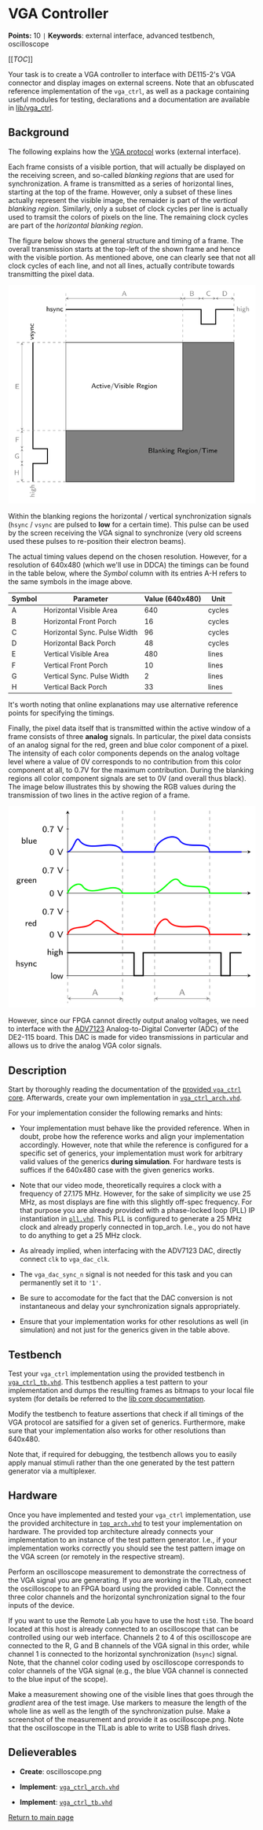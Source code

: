 
# VGA Controller

**Points:** 10 `|` **Keywords**: external interface, advanced testbench, oscilloscope

[[_TOC_]]

Your task is to create a VGA controller to interface with DE115-2's VGA connector and display images on external screens.
Note that an obfuscated reference implementation of the `vga_ctrl`, as well as a package containing useful modules for testing, declarations and a documentation are available in [lib/vga_ctrl](../../../lib/vga_ctrl/doc.md).



## Background

The following explains how the [VGA protocol](https://en.wikipedia.org/wiki/Video_Graphics_Array) works (external interface).

Each frame consists of a visible portion, that will actually be displayed on the receiving screen, and so-called *blanking regions* that are used for synchronization.
A frame is transmitted as a series of horizontal lines, starting at the top of the frame.
However, only a subset of these lines actually represent the visible image, the remaider is part of the *vertical blanking region*.
Similarly, only a subset of clock cycles per line is actually used to tramsit the colors of pixels on the line.
The remaining clock cycles are part of the *horizontal blanking region*.

The figure below shows the general structure and timing of a frame.
The overall transmission starts at the top-left of the shown frame and hence with the visible portion.
As mentioned above, one can clearly see that not all clock cycles of each line, and not all lines, actually contribute towards transmitting the pixel data.


![Structure of a frame](.mdata/sync_signal_timing.svg)

Within the blanking regions the horizontal / vertical synchronization signals (`hsync` / `vsync` are pulsed to **low** for a certain time).
This pulse can be used by the screen receiving the VGA signal to synchronize (very old screens used these pulses to re-position their electron beams).

The actual timing values depend on the chosen resolution.
However, for a resolution of 640x480 (which we'll use in DDCA) the timings can be found in the table below, where the *Symbol* column with its entries A-H refers to the same symbols in the image above.

| Symbol| Parameter| Value (640x480) | Unit |
|-|------| ---------------| ------------------ |
| A | Horizontal Visible Area | 640 | cycles|
| B | Horizontal Front Porch | 16 | cycles|
| C | Horizontal Sync. Pulse Width | 96 | cycles|
| D | Horizontal Back Porch | 48 | cycles|
| E | Vertical Visible Area | 480 | lines|
| F | Vertical Front Porch | 10 | lines|
| G | Vertical Sync. Pulse Width | 2 | lines|
| H | Vertical Back Porch | 33 | lines|

It's worth noting that online explanations may use alternative reference points for specifying the timings.


Finally, the pixel data itself that is transmitted within the active window of a frame consists of three **analog** signals.
 In particular, the pixel data consists of an analog signal for the red, green and blue color component of a pixel.
 The intensity of each color components depends on the analog voltage level where a value of 0V corresponds to no contribution from this color component at all, to 0.7V for the maximum contribution.
 During the blanking regions all color component signals are set to 0V (and overall thus black).
 The image below illustrates this by showing the RGB values during the transmission of two lines in the active region of a frame.


![RGB Traces](.mdata/rgb_traces.svg)

However, since our FPGA cannot directly output analog voltages, we need to interface with the [ADV7123](https://www.analog.com/media/en/technical-documentation/data-sheets/ADV7123.pdf) Analog-to-Digital Converter (ADC) of the DE2-115 board.
This DAC is made for video transmissions in particular and allows us to drive the analog VGA color signals.




## Description

Start by thoroughly reading the documentation of the [provided `vga_ctrl` core](../../../lib/vga_ctrl/doc.md).
Afterwards, create your own implementation in [`vga_ctrl_arch.vhd`](src/vga_ctrl_arch.vhd).

For your implementation consider the following remarks and hints:

- Your implementation must behave like the provided reference.
  When in doubt, probe how the reference works and align your implementation accordingly.
  However, note that while the reference is configured for a specific set of generics, your implementation must work for arbitrary valid values of the generics **during simulation**.
  For hardware tests is suffices if the 640x480 case with the given generics works.


- Note that our video mode, theoretically requires a clock with a frequency of 27.175 MHz.
  However, for the sake of simplicity we use 25 MHz, as most displays are fine with this slightly off-spec frequency.
  For that purpose you are already provided with a phase-locked loop (PLL) IP instantiation in [`pll.vhd`](src/pll.vhd).
  This PLL is configured to generate a 25 MHz clock and already properly connected in top_arch.
  I.e., you do not have to do anything to get a 25 MHz clock.

- As already implied, when interfacing with the ADV7123 DAC, directly connect `clk` to `vga_dac_clk`.

- The `vga_dac_sync_n` signal is not needed for this task and you can permanently set it to `'1'`.

- Be sure to accomodate for the fact that the DAC conversion is not instantaneous and delay your synchronization signals appropriately.

- Ensure that your implementation works for other resolutions as well (in simulation) and not just for the generics given in the table above.




## Testbench

Test your `vga_ctrl` implementation using the provided testbench in [`vga_ctrl_tb.vhd`](tb/vga_ctrl_tb.vhd).
This testbench applies a test pattern to your implementation and dumps the resulting frames as bitmaps to your local file system (for details be referred to the [lib core documentation](../../../lib/vga_ctrl/doc.md).

Modify the testbench to feature assertions that check if all timings of the VGA protocol are satsified for a given set of generics.
Furthermore, make sure that your implementation also works for other resolutions than 640x480.

Note that, if required for debugging, the testbench allows you to easily apply manual stimuli rather than the one generated by the test pattern generator via a multiplexer.




## Hardware

Once you have implemented and tested your `vga_ctrl` implementation, use the provided architecture in [`top_arch.vhd`](top_arch.vhd) to test your implementation on hardware.
The provided top architecture already connects your implementation to an instance of the test pattern generator.
I.e., if your implementation works correctly you should see the test pattern image on the VGA screen (or remotely in the respective stream).


Perform an oscilloscope measurement to demonstrate the correctness of the VGA signal you are generating.
If you are working in the TILab, connect the oscilloscope to an FPGA board using the provided cable.
Connect the three color channels and the horizontal synchronization signal to the four inputs of the device.

If you want to use the Remote Lab you have to use the host `ti50`. The board located at this host is already connected to an oscilloscope that can be controlled using our web interface.
Channels 2 to 4 of this oscilloscope are connected to the R, G and B channels of the VGA signal in this order, while channel 1 is connected to the horizontal synchronization (`hsync`) signal.
Note, that the channel color coding used by oscilloscope corresponds to color channels of the VGA signal (e.g., the blue VGA channel is connected to the blue input of the scope).

Make a measurement showing one of the visible lines that goes through the *gradient* area of the test image.
Use markers to measure the length of the whole line as well as the length of the synchronization pulse.
Make a screenshot of the measurement and provide it as oscilloscope.png.
Note that the oscilloscope in the TILab is able to write to USB flash drives.



## Delieverables

- **Create**: oscilloscope.png

- **Implement**: [`vga_ctrl_arch.vhd`](src/vga_ctrl_arch.vhd)

- **Implement**: [`vga_ctrl_tb.vhd`](tb/vga_ctrl_tb.vhd)


[Return to main page](../../../README.md)
